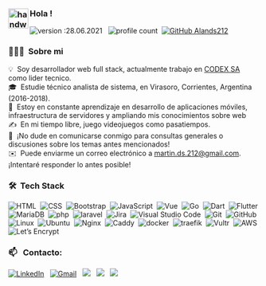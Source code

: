 ### <img alt="handwavegif" src="https://user-images.githubusercontent.com/39513876/112366216-8cfe7400-8cfe-11eb-8116-7d3dbae20e97.gif" width='40' align="left"/> Hola !
![version :28.06.2021](https://img.shields.io/badge/version-28.06.2021-informational) &nbsp;
![profile count](https://komarev.com/ghpvc/?username=alands212&color=red)&nbsp;
[![GitHub Alands212](https://img.shields.io/github/followers/alands212?label=follow&style=social)](https://github.com/alands212)&nbsp;
### 👨🏻‍💻 &nbsp;Sobre mi

💡 &nbsp;Soy desarrollador web full stack, actualmente trabajo en [CODEX SA](https://github.com/codexsadev) como lider tecnico.\
🎓 &nbsp;Estudie técnico analista de sistema, en Virasoro, Corrientes, Argentina (2016-2018).\
🌱 &nbsp;Estoy en constante aprendizaje en desarrollo de aplicaciones móviles, infraestructura de servidores y ampliando mis conocimientos sobre web \
✍️ &nbsp;En mi tiempo libre, juego videojuegos como pasatiempos.\
💬 &nbsp;¡No dude en comunicarse conmigo para consultas generales o discusiones sobre los temas antes mencionados!\
✉️ &nbsp;Puede enviarme un correo electrónico a martin.ds.212@gmail.com. ¡Intentaré responder lo antes posible!


### 🛠 &nbsp;Tech Stack

![HTML](https://img.shields.io/badge/-HTML-05122A?style=flat&logo=HTML5&logoColor=E34F26)&nbsp;
![CSS](https://img.shields.io/badge/-CSS-05122A?style=flat&logo=CSS3&logoColor=1572B6)&nbsp;
![Bootstrap](https://img.shields.io/badge/-Bootstrap-05122A?style=flat&logo=bootstrap&logoColor=7952B3)&nbsp;
![JavaScript](https://img.shields.io/badge/-JavaScript-05122A?style=flat&logo=javascript)&nbsp;
![Vue](https://img.shields.io/badge/-vue.js-05122A?&style=flat&logo=vue.js)&nbsp;
![Go](https://img.shields.io/badge/-Go-05122A?style=flat&logo=go)&nbsp;
![Dart](https://img.shields.io/badge/-dart-05122A?&&style=flat&logo=dart&logoColor=0175C2)&nbsp;
![Flutter](https://img.shields.io/badge/-flutter-05122A?&&style=flat&logo=flutter&logoColor=02569B)\
![MariaDB](https://img.shields.io/badge/-MariaDB-05122A?style=flat&logo=MariaDB)&nbsp;
![php](https://img.shields.io/badge/-php-05122A?&style=flat&logo=php)&nbsp;
![laravel](https://img.shields.io/badge/-laravel-05122A?&&style=flat&logo=laravel)&nbsp;
![Jira](https://img.shields.io/badge/-jira-05122A?&&style=flat&logo=jira&logoColor=0052CC)&nbsp;
![Visual Studio Code](https://img.shields.io/badge/-Visual%20Studio%20Code-05122A?style=flat&logo=visual-studio-code&logoColor=007ACC)&nbsp;
![Git](https://img.shields.io/badge/-Git-05122A?style=flat&logo=git)&nbsp;
![GitHub](https://img.shields.io/badge/-GitHub-05122A?style=flat&logo=github)\
![Linux](https://img.shields.io/badge/-Linux-05122A?style=flat&logo=Linux)&nbsp;
![Ubuntu](https://img.shields.io/badge/-Ubuntu-05122A?style=flat&logo=Ubuntu)&nbsp;
![Nginx](https://img.shields.io/badge/-Nginx-05122A?style=flat&logo=Nginx&logoColor=009639)&nbsp;
![Caddy](https://img.shields.io/badge/-Caddy-05122A?&style=flat&logo=Caddyserve)&nbsp;
![docker](https://img.shields.io/badge/-docker-05122A?&style=flat&logo=docker)&nbsp;
![traefik](https://img.shields.io/badge/-traefik-05122A?&style=flat&logo=Traefik)&nbsp;
![Vultr](https://img.shields.io/badge/-Vultr-05122A?&style=flat&logo=Vultr)&nbsp;
![AWS](https://img.shields.io/badge/-AWS-05122A?&style=flat&logo=Amazon-AWS&logoColor=007BFC)&nbsp;
![Let’s Encrypt](https://img.shields.io/badge/-Let’s%20Encrypt-05122A?&style=flat&logo=Let’s-Encrypt&logoColor=007BFC)&nbsp;

### 📫 &nbsp; Contacto:


<a href="https://www.linkedin.com/in/alan-ds/"><img alt="LinkedIn" src="https://img.shields.io/badge/linkedin%20-%230077B5.svg?&style=flat&logo=linkedin&logoColor=white"/></a> &nbsp;
<a href="mailto:martin.ds.212@gmail.com"><img alt="Gmail" src="https://img.shields.io/badge/Gmail-D14836?style=flat&logo=gmail&logoColor=white" /></a> &nbsp;
<a href="https://instagram.com/alands212"><img src="https://img.shields.io/badge/-@alands212_-E4405F?style=flat&logo=Instagram&logoColor=white"/></a> &nbsp;
<a href="https://twitter.com/alands212"><img src="https://img.shields.io/badge/-@alands212_-409ee4?style=flat&logo=Twitter&logoColor=white"/></a> &nbsp;
<a href="https://dasilva.ar"><img src="https://img.shields.io/badge/-Mi%20Web-363636?style=flat&logo=Word&logoColor=white"/></a> &nbsp;

